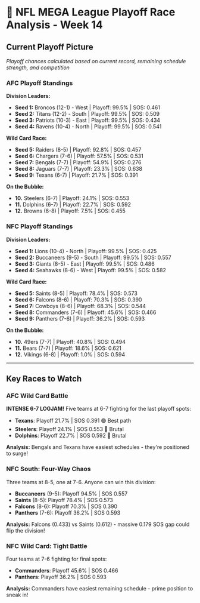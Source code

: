 # 🏈 NFL MEGA League Playoff Race Analysis - Week 14

## Current Playoff Picture

*Playoff chances calculated based on current record, remaining schedule strength, and competition*

### AFC Playoff Standings

**Division Leaders:**
- **Seed 1:** Broncos (12-1) - West | Playoff: 99.5% | SOS: 0.461
- **Seed 2:** Titans (12-2) - South | Playoff: 99.5% | SOS: 0.509
- **Seed 3:** Patriots (10-3) - East | Playoff: 99.5% | SOS: 0.434
- **Seed 4:** Ravens (10-4) - North | Playoff: 99.5% | SOS: 0.541

**Wild Card Race:**
- **Seed 5:** Raiders (8-5) | Playoff: 92.8% | SOS: 0.457
- **Seed 6:** Chargers (7-6) | Playoff: 57.5% | SOS: 0.531
- **Seed 7:** Bengals (7-7) | Playoff: 54.9% | SOS: 0.276
- **Seed 8:** Jaguars (7-7) | Playoff: 23.3% | SOS: 0.638
- **Seed 9:** Texans (6-7) | Playoff: 21.7% | SOS: 0.391

**On the Bubble:**
- **10.** Steelers (6-7) | Playoff: 24.1% | SOS: 0.553
- **11.** Dolphins (6-7) | Playoff: 22.7% | SOS: 0.592
- **12.** Browns (6-8) | Playoff: 7.5% | SOS: 0.455

### NFC Playoff Standings

**Division Leaders:**
- **Seed 1:** Lions (10-4) - North | Playoff: 99.5% | SOS: 0.425
- **Seed 2:** Buccaneers (9-5) - South | Playoff: 99.5% | SOS: 0.557
- **Seed 3:** Giants (8-5) - East | Playoff: 99.5% | SOS: 0.486
- **Seed 4:** Seahawks (8-6) - West | Playoff: 99.5% | SOS: 0.582

**Wild Card Race:**
- **Seed 5:** Saints (8-5) | Playoff: 78.4% | SOS: 0.573
- **Seed 6:** Falcons (8-6) | Playoff: 70.3% | SOS: 0.390
- **Seed 7:** Cowboys (8-6) | Playoff: 68.3% | SOS: 0.544
- **Seed 8:** Commanders (7-6) | Playoff: 45.6% | SOS: 0.466
- **Seed 9:** Panthers (7-6) | Playoff: 36.2% | SOS: 0.593

**On the Bubble:**
- **10.** 49ers (7-7) | Playoff: 40.8% | SOS: 0.494
- **11.** Bears (7-7) | Playoff: 18.6% | SOS: 0.621
- **12.** Vikings (6-8) | Playoff: 1.0% | SOS: 0.594

---

## Key Races to Watch

### AFC Wild Card Battle

**INTENSE 6-7 LOGJAM!** Five teams at 6-7 fighting for the last playoff spots:

- **Texans**: Playoff 21.7% | SOS 0.391 🟢 Best path
- **Steelers**: Playoff 24.1% | SOS 0.553 🔴 Brutal
- **Dolphins**: Playoff 22.7% | SOS 0.592 🔴 Brutal

**Analysis:** Bengals and Texans have easiest schedules - they're positioned to surge!

### NFC South: Four-Way Chaos

Three teams at 8-5, one at 7-6. Anyone can win this division:

- **Buccaneers** (9-5): Playoff 94.5% | SOS 0.557
- **Saints** (8-5): Playoff 78.4% | SOS 0.573
- **Falcons** (8-6): Playoff 70.3% | SOS 0.390
- **Panthers** (7-6): Playoff 36.2% | SOS 0.593

**Analysis:** Falcons (0.433) vs Saints (0.612) - massive 0.179 SOS gap could flip the division!

### NFC Wild Card: Tight Battle

Four teams at 7-6 fighting for final spots:

- **Commanders**: Playoff 45.6% | SOS 0.466
- **Panthers**: Playoff 36.2% | SOS 0.593

**Analysis:** Commanders have easiest remaining schedule - prime position to sneak in!
